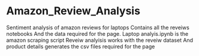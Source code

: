 # Amazon_Review_Analysis
Sentiment analysis of amazon reviews for laptops
Contains all the reveiws notebooks
And the data required for the page.
Laptop analyis.ipynb is the amazon scraping script
Reveiw analyisis works with the reveiw dataset
And product details generates the csv files required for the page
